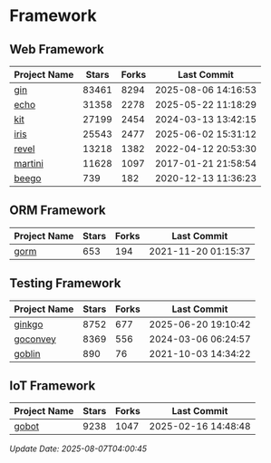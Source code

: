 # Framework

## Web Framework
| Project Name | Stars | Forks | Last Commit |
| ------------ | ----- | ----- | ----------- |
| [gin](https://github.com/gin-gonic/gin) | 83461 | 8294 | 2025-08-06 14:16:53 |
| [echo](https://github.com/labstack/echo) | 31358 | 2278 | 2025-05-22 11:18:29 |
| [kit](https://github.com/go-kit/kit) | 27199 | 2454 | 2024-03-13 13:42:15 |
| [iris](https://github.com/kataras/iris) | 25543 | 2477 | 2025-06-02 15:31:12 |
| [revel](https://github.com/revel/revel) | 13218 | 1382 | 2022-04-12 20:53:30 |
| [martini](https://github.com/go-martini/martini) | 11628 | 1097 | 2017-01-21 21:58:54 |
| [beego](https://github.com/astaxie/beego) | 739 | 182 | 2020-12-13 11:36:23 |

## ORM Framework
| Project Name | Stars | Forks | Last Commit |
| ------------ | ----- | ----- | ----------- |
| [gorm](https://github.com/jinzhu/gorm) | 653 | 194 | 2021-11-20 01:15:37 |

## Testing Framework
| Project Name | Stars | Forks | Last Commit |
| ------------ | ----- | ----- | ----------- |
| [ginkgo](https://github.com/onsi/ginkgo) | 8752 | 677 | 2025-06-20 19:10:42 |
| [goconvey](https://github.com/smartystreets/goconvey) | 8369 | 556 | 2024-03-06 06:24:57 |
| [goblin](https://github.com/franela/goblin) | 890 | 76 | 2021-10-03 14:34:22 |

## IoT Framework
| Project Name | Stars | Forks | Last Commit |
| ------------ | ----- | ----- | ----------- |
| [gobot](https://github.com/hybridgroup/gobot) | 9238 | 1047 | 2025-02-16 14:48:48 |

*Update Date: 2025-08-07T04:00:45*